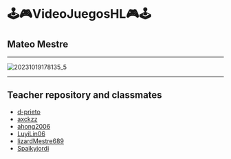 # 🕹️🎮VideoJuegosHL🎮🕹️

## **Mateo Mestre**

---

![20231019178135_5](https://github.com/LizardMestre689/VideoJuegosHL/assets/144990985/fb0e2a9b-2483-488a-9b39-d01a98d2f3d5)


---

## Teacher repository and classmates
- [d-prieto]()
- [axckzz]()
- [ahong2006]()
- [LuyiLin06]()
- [lizardMestre689]()
- [Spaikyjordi](https://github.com/Spaikyjordi/Videojuegos-Jordi)
